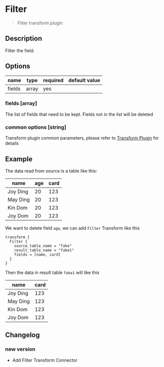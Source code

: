 # Filter

> Filter transform plugin

## Description

Filter the field.

## Options

|  name  | type  | required | default value |
|--------|-------|----------|---------------|
| fields | array | yes      |               |

### fields [array]

The list of fields that need to be kept. Fields not in the list will be deleted

### common options [string]

Transform plugin common parameters, please refer to [Transform Plugin](common-options.md) for details

## Example

The data read from source is a table like this:

|   name   | age | card |
|----------|-----|------|
| Joy Ding | 20  | 123  |
| May Ding | 20  | 123  |
| Kin Dom  | 20  | 123  |
| Joy Dom  | 20  | 123  |

We want to delete field `age`, we can add `Filter` Transform like this

```
transform {
  Filter {
    source_table_name = "fake"
    result_table_name = "fake1"
    fields = [name, card]
  }
}
```

Then the data in result table `fake1` will like this

|   name   | card |
|----------|------|
| Joy Ding | 123  |
| May Ding | 123  |
| Kin Dom  | 123  |
| Joy Dom  | 123  |

## Changelog

### new version

- Add Filter Transform Connector

